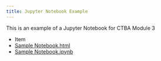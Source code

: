 ```yaml
---
title: Jupyter Notebook Example
---
```


This is an example of a Jupyter Notebook for CTBA Module 3

- Item
- [Sample Notebook.html](Sample_Notebook.html)
- [Sample Notebook.ipynb](Sample_Notebook.ipynb)

